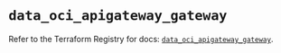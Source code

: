 # `data_oci_apigateway_gateway`

Refer to the Terraform Registry for docs: [`data_oci_apigateway_gateway`](https://registry.terraform.io/providers/oracle/oci/6.37.0/docs/data-sources/apigateway_gateway).

